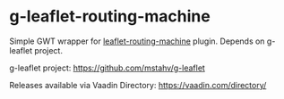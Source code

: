 # g-leaflet-routing-machine

Simple GWT wrapper for [leaflet-routing-machine](https://github.com/perliedman/leaflet-routing-machine/) plugin. Depends on g-leaflet project.

g-leaflet project:
https://github.com/mstahv/g-leaflet

Releases available via Vaadin Directory:
https://vaadin.com/directory/
